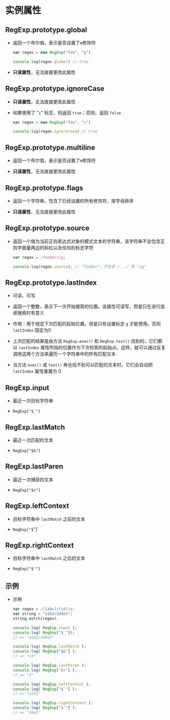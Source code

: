 # 实例属性

## RegExp.prototype.global

+ 返回一个布尔值，表示是否设置了`m`修饰符

  ```js
  var regex = new RegExp("foo", "g")

  console.log(regex.global) // true
  ```

+ **只读属性**，无法直接更改此属性

## RegExp.prototype.ignoreCase

+ **只读属性**，无法直接更改此属性

+ 如果使用了 "`i`" 标志，则返回 `true`；否则，返回 `false`

  ```js
  var regex = new RegExp("foo", "i")

  console.log(regex.ignoreCase) // true
  ```

## RegExp.prototype.multiline

+ 返回一个布尔值，表示是否设置了`m`修饰符

+ **只读属性**，无法直接更改此属性

## RegExp.prototype.flags

+ 返回一个字符串，包含了已经设置的所有修饰符，按字母排序

+ **只读属性**，无法直接更改此属性

## RegExp.prototype.source

+ 返回一个值为当前正则表达式对象的模式文本的字符串，该字符串不会包含正则字面量两边的斜杠以及任何的标志字符

  ```js
  var regex = /fooBar/ig;

  console.log(regex.source); // "fooBar"，不包含 /.../ 和 "ig"
  ```

## RegExp.prototype.lastIndex

+ 可读、可写

+ 返回一个整数，表示下一次开始搜索的位置。该属性可读写，但是只在进行连续搜索时有意义

+ 作用：用于规定下次匹配的起始位置。但是只有设置标志 `g` 才能使用。否则 `lastIndex` 固定为0

+ 上次匹配的结果是由方法 `RegExp.exec()` 和 `RegExp.test()` 找到的，它们都以 `lastIndex` 属性所指的位置作为下次检索的起始点。这样，就可以通过反复调用这两个方法来遍历一个字符串中的所有匹配文本

+ 当方法 `exec()` 或 `test()` 再也找不到可以匹配的文本时，它们会自动把 `lastIndex` 属性重置为 0

## RegExp.input

+ 最近一次目标字符串

+ `RegExp["$_"]`

## RegExp.lastMatch

+ 最近一次匹配的文本

+ `RegExp["$&"]`

## RegExp.lastParen

+ 最近一次捕获的文本

+ `RegExp["$+"]`

## RegExp.leftContext

+ 目标字符串中 `lastMatch` 之前的文本

+ `RegExp["$`"]\`

## RegExp.rightContext

+ 目标字符串中 `lastMatch` 之后的文本

+ `RegExp["$'"]`

## 示例

+ 示例

  ```js
  var regex = /([abc])(\d)/g;
  var string = "a1b2c3d4e5";
  string.match(regex);
  ```

  ```js
  console.log( RegExp.input );
  console.log( RegExp["$_"]);
  // => "a1b2c3d4e5"
  ```

  ```js
  console.log( RegExp.lastMatch );
  console.log( RegExp["$&"] );
  // => "c3"
  ```

  ```js
  console.log( RegExp.lastParen );
  console.log( RegExp["$+"] );
  // => "3"
  ```

  ```js
  console.log( RegExp.leftContext );
  console.log( RegExp["$`"] );
  // => "a1b2"
  ```

  ```js
  console.log( RegExp.rightContext );
  console.log( RegExp["$'"] );
  // => "d4e5"
  ```
